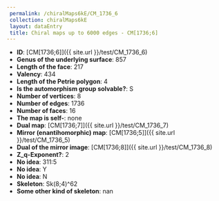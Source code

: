 ```yaml
--- 
 permalink: /chiralMaps6kE/CM_1736_6 
 collection: chiralMaps6kE
 layout: dataEntry
 title: Chiral maps up to 6000 edges - CM[1736;6]
---
```


- **ID**: [CM[1736;6]]({{ site.url }}/test/CM_1736_6)
- **Genus of the underlying surface**: 857
- **Length of the face**: 217
- **Valency**: 434
- **Length of the Petrie polygon**: 4
- **Is the automorphism group solvable?**: S
- **Number of vertices**: 8
- **Number of edges**: 1736
- **Number of faces**: 16
- **The map is self-**: none
- **Dual map**: [CM[1736;7]]({{ site.url }}/test/CM_1736_7)
- **Mirror (enantihomorphic) map**: [CM[1736;5]]({{ site.url }}/test/CM_1736_5)
- **Dual of the mirror image**: [CM[1736;8]]({{ site.url }}/test/CM_1736_8)
- **Z_q-Exponent?**: 2
- **No idea**:  311:5
- **No idea**: Y
- **No idea**: N
- **Skeleton**: Sk(8;4)^62
- **Some other kind of skeleton**: nan
